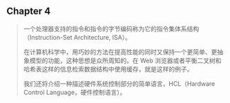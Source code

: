 ## Chapter 4

> 一个处理器支持的指令和指令的字节编码称为它的指令集体系结构（Instruction-Set Architecture, ISA）。
>
> 在计算机科学中，用巧妙的方法在提高性能的同时又保持一个更简单、更抽象模型的功能，这种思想是众所周知的。在 Web 浏览器或者平衡二叉树和哈希表这样的信息检索数据结构中使用缓存，就是这样的例子。
>
> 我们还将介绍一种描述硬件系统控制部分的简单语言，HCL（Hardware Control Language，硬件控制语言）。

